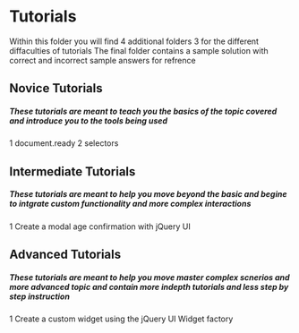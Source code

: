 # Tutorials

Within this folder you will find 4 additional folders 3 for the different diffaculties of tutorials
The final folder contains a sample solution with correct and incorrect sample answers for refrence

## Novice Tutorials

##### These tutorials are meant to teach you the basics of the topic covered and introduce you to the tools being used

1 document.ready
2 selectors

## Intermediate Tutorials

##### These tutorials are meant to help you move beyond the basic and begine to intgrate custom functionality and more complex interactions

1 Create a modal age confirmation with jQuery UI

## Advanced Tutorials

##### These tutorials are meant to help you move master complex scnerios and more advanced topic and contain more indepth tutorials and less step by step instruction

1 Create a custom widget using the jQuery UI Widget factory

